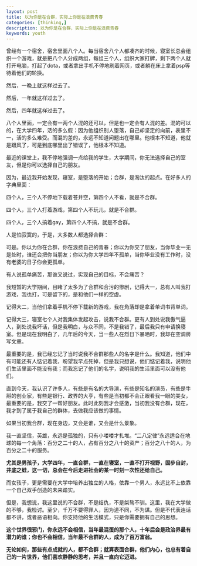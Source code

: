 ```yaml
---
layout: post
title: 以为你是在合群，实际上你是在浪费青春
categories: [thinking,]
description: 以为你是在合群，实际上你是在浪费青春
keywords: youth
---
```


曾经有一个宿舍，宿舍里面八个人。每当宿舍八个人都凑齐的时候，寝室长总会组织一个游戏，就是把八个人分成两组，每组三个人，组织大家打牌，剩下两个人就打开电脑，打起了dota，或者拿出手机不停地刷着网页，或者躺在床上拿着psp等待着他们的轮换。

然后，一晚上就这样过去了。

然后，一年就这样过去了。

然后，四年就这样过去了。

八个人里面，一定会有一两个人混的还可以，但是也一定会有人混的差。混的可以的，在大学四年，活的多么假：因为他组织别人堕落，自己却坚定的向前，表里不一，活的多么难受。而混的差的，永远不知道问题出在哪里。他根本不知道，他就是跟风了，可是到底哪里出了错误了，他根本不知道。

最近的课堂上，我不停地强调一点给我的学生，大学期间，你无法选择自己的室友，但是你可以选择自己的朋友。

因为，最近我开始发现，寝室，是堕落的开始；合群，是淘汰的起点。在好多人的字典里面：

四个人，三个人不停地下载着苍井空，第四个人不看，就是不合群。

四个人，三个人打着游戏，第四个人不玩儿，就是不合群。

四个人，三个人搞着gay，第四个人不搞，就是不合群。

人是怕寂寞的，于是，大多数人都选择合群：

可是。你以为你在合群，你在浪费自己的青春；你以为你交了朋友，当你毕业一无是处时，谁还会把你当朋友；你以为你大学四年不孤单，当你毕业没有工作时，没有老婆的日子你会更孤单。

有人说孤单痛苦，那谁又说过，实现自己的目标，不会痛苦？

我短暂的大学期间，目睹了太多为了合群和合污的惨剧，记得大一，总有人叫我打游戏，我也打，可是留下的，是和他们一样的空虚。

记得大二，当他们拿着手机不停下载新的游戏，我在角落却是拿着单词书背单词。

记得大三，寝室七个人对我集体发起攻击，说我不合群。更有人到处说我傲气逼人，到处说我坏话，但是我明白，与众不同，不是我错了，最后我只有申请换寝室。但是现在我明白了，几年后的今天，当一些人在烈日下暴晒时，我却在空调房写文章。

最重要的是，我已经忘记了当时说我不合群那些人的名字是什么。我知道，他们中有可能还有人惦记着我，盼望我早点死掉，但是我只想说，他们惦记着我，说明他们生活里面不能没有我；而我忘记了他们的名字，说明我的生活里面可以没有他们。

直到今天，我认识了许多人，有些是有名的大导演，有些是知名的演员，有些是牛掰的创业家，有些是银行、政界的大亨，有些是当初都不会正眼看我一眼的美女，最重要的是，我交了一帮好朋友。此时此刻我才会感激，当初我没有合群，现在，我才到了属于我自己的群体，去做我应该做的事情。

如果当初我合群，现在身边，又会是谁，又会是什么景象。

我一直坚信，英雄，永远是孤独的，只有小喽喽才扎堆。“二八定律”永远适合在地球的每一个角落：百分之二十的人，占有百分之八十的资产；百分之八十的人，为百分之二十的服务。

**尤其是男孩子，大学四年，一直合群，一直在寝室，一直不打开视野，固步自封，井底之蛙，这一切，总会在今后走进社会的某一时刻一次性还给自己。**

而女孩子，更是需要在大学中培养出独立的人格，依靠一个男人，永远比不上依靠一个自己双手创造的未来踏实。

但是，我想说，我这里说的不合群，不是结仇，不是桀骜不驯。这里，我在大学做的不够，我检讨。至少，千万不要得罪人，因为道不同，不为谋。但是不代表连话都不讲，或者恶语相向。你支持他的生活模式，只是你需要拥有自己的思想。

**这个世界很邪门，你永远不会相信，当年最混蛋的那个人，十年后会是政治界最有潜力的谁；你也不会相信，当年最不合群的人，成为了百万富翁。**

**无论如何，那些有点成就的人，都不合群；就算表面合群，他们内心，也总有着自己的一片世界，他们喜欢静静的思考，并且一直向它迈进。**
